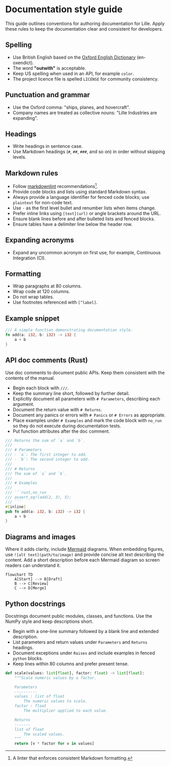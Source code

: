 # Documentation style guide

This guide outlines conventions for authoring documentation for Lille.
Apply these rules to keep the documentation clear and consistent for
developers.

## Spelling

- Use British English based on the
  [Oxford English Dictionary](https://public.oed.com/) (en-oxendict).
- The word **"outwith"** is acceptable.
- Keep US spelling when used in an API, for example `color`.
- The project licence file is spelled `LICENSE` for community consistency.

## Punctuation and grammar

- Use the Oxford comma: "ships, planes, and hovercraft".
- Company names are treated as collective nouns: "Lille Industries are expanding".

## Headings

- Write headings in sentence case.
- Use Markdown headings (`#`, `##`, `###`, and so on) in order without skipping levels.

## Markdown rules

- Follow [markdownlint](https://github.com/DavidAnson/markdownlint) recommendations[^markdownlint].
- Provide code blocks and lists using standard Markdown syntax.
- Always provide a language identifier for fenced code blocks; use
  `plaintext` for non-code text.
- Use `-` as the first level bullet and renumber lists when items change.
- Prefer inline links using `[text](url)` or angle brackets around the URL.
- Ensure blank lines before and after bulleted lists and fenced blocks.
- Ensure tables have a delimiter line below the header row.

## Expanding acronyms

- Expand any uncommon acronym on first use, for example, Continuous Integration (CI).

## Formatting

- Wrap paragraphs at 80 columns.
- Wrap code at 120 columns.
- Do not wrap tables.
- Use footnotes referenced with `[^label]`.

## Example snippet

```rust
/// A simple function demonstrating documentation style.
fn add(a: i32, b: i32) -> i32 {
    a + b
}
```

## API doc comments (Rust)

Use doc comments to document public APIs. Keep them consistent with the
contents of the manual.

- Begin each block with `///`.
- Keep the summary line short, followed by further detail.
- Explicitly document all parameters with `# Parameters`, describing each argument.
- Document the return value with `# Returns`.
- Document any panics or errors with `# Panics` or `# Errors` as appropriate.
- Place examples under `# Examples` and mark the code block with `no_run`
  so they do not execute during documentation tests.
- Put function attributes after the doc comment.

````rust
/// Returns the sum of `a` and `b`.
///
/// # Parameters
/// - `a`: The first integer to add.
/// - `b`: The second integer to add.
///
/// # Returns
/// The sum of `a` and `b`.
///
/// # Examples
///
/// ```rust,no_run
/// assert_eq!(add(2, 3), 5);
/// ```
#[inline]
pub fn add(a: i32, b: i32) -> i32 {
    a + b
}
````

## Diagrams and images

Where it adds clarity, include [Mermaid](https://mermaid.js.org/) diagrams.
When embedding figures, use `![alt text](path/to/image)` and provide concise
alt text describing the content. Add a short description before each Mermaid
diagram so screen readers can understand it.

```mermaid
flowchart TD
    A[Start] --> B[Draft]
    B --> C[Review]
    C --> D[Merge]
```

## Python docstrings

Docstrings document public modules, classes, and functions. Use the NumPy
style and keep descriptions short.

- Begin with a one-line summary followed by a blank line and extended description.
- List parameters and return values under `Parameters` and `Returns` headings.
- Document exceptions under `Raises` and include examples in fenced `python` blocks.
- Keep lines within 80 columns and prefer present tense.

```python
def scale(values: list[float], factor: float) -> list[float]:
    """Scale numeric values by a factor.

    Parameters
    ----------
    values : list of float
        The numeric values to scale.
    factor : float
        The multiplier applied to each value.

    Returns
    -------
    list of float
        The scaled values.
    """
    return [v * factor for v in values]
```

[^markdownlint]: A linter that enforces consistent Markdown formatting.
